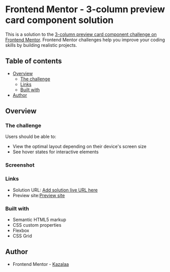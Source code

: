 # Frontend Mentor - 3-column preview card component solution

This is a solution to the [3-column preview card component challenge on Frontend Mentor](https://www.frontendmentor.io/challenges/3column-preview-card-component-pH92eAR2-). Frontend Mentor challenges help you improve your coding skills by building realistic projects. 

## Table of contents

- [Overview](#overview)
  - [The challenge](#the-challenge)
  - [Links](#links)
  - [Built with](#built-with)
- [Author](#author)


## Overview

### The challenge

Users should be able to:

- View the optimal layout depending on their device's screen size
- See hover states for interactive elements

### Screenshot


### Links

- Solution URL: [Add solution live URL here](https://www.frontendmentor.io/solutions/responsive-columncardcomponent-qWraKCX0p)
- Preview site:[Preview site](https://kazalaa.github.io/three-column-card/)


### Built with

- Semantic HTML5 markup
- CSS custom properties
- Flexbox
- CSS Grid


## Author

- Frontend Mentor - [Kazalaa](https://www.frontendmentor.io/profile/Kazalaa)


